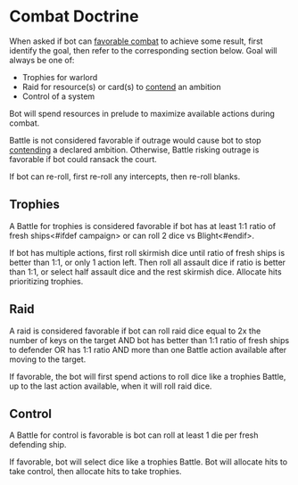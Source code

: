 # Combat Doctrine

When asked if bot can <ins>favorable combat</ins> to achieve some result, first identify the goal, then refer to the corresponding section below. Goal will always be one of:

- Trophies for warlord
- Raid for resource(s) or card(s) to <ins>contend</ins> an ambition
- Control of a system

Bot will spend resources in prelude to maximize available actions during combat.

Battle is not considered favorable if outrage would cause bot to stop <ins>contending</ins> a declared ambition. Otherwise, Battle risking outrage is favorable if bot could ransack the court.

If bot can re-roll, first re-roll any intercepts, then re-roll blanks.

## Trophies

A Battle for trophies is considered favorable if bot has at least 1:1 ratio of fresh ships<#ifdef campaign> or can roll 2 dice vs Blight<#endif>.

If bot has multiple actions, first roll skirmish dice until ratio of fresh ships is better than 1:1, or only 1 action left. Then roll all assault dice if ratio is better than 1:1, or select half assault dice and the rest skirmish dice. Allocate hits prioritizing trophies.

## Raid

A raid is considered favorable if bot can roll raid dice equal to 2x the number of keys on the target AND bot has better than 1:1 ratio of fresh ships to defender OR has 1:1 ratio AND more than one Battle action available after moving to the target.

If favorable, the bot will first spend actions to roll dice like a trophies Battle, up to the last action available, when it will roll raid dice.

## Control

A Battle for control is favorable is bot can roll at least 1 die per fresh defending ship.

If favorable, bot will select dice like a trophies Battle. Bot will allocate hits to take control, then allocate hits to take trophies.

<div class="pagebreak"> </div>
